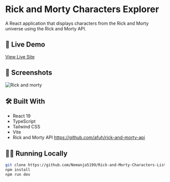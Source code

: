 # Rick and Morty Characters Explorer

A React application that displays characters from the Rick and Morty universe using the Rick and Morty API.

## 🚀 Live Demo
[View Live Site](https://nemanja5199.github.io/Rick-and-Morty-Characters-List/)

## 📸 Screenshots

![Rick and morty](https://github.com/user-attachments/assets/d4c2f4a4-bcbf-4c38-8bf4-e64c815a04f3)

## 🛠️ Built With
- React 19
- TypeScript
- Tailwind CSS
- Vite
- Rick and Morty API  https://github.com/afuh/rick-and-morty-api

## 🏃‍♂️ Running Locally
```bash
git clone https://github.com/Nemanja5199/Rick-and-Morty-Characters-List
npm install
npm run dev
